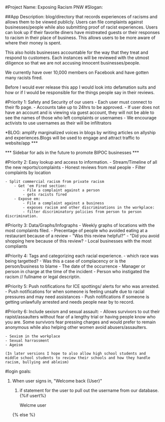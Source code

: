 #Project Name: Exposing Racism PNW
#Slogan: 


##App Description: blog/directory that records experiences of  racisms and allows them to be viewed publicly. Users can file complaints against businesses/people while also submitting proof of racist experiences. Users can look up if their favorite diners have mistreated guests or their responses to racism in their place of business. This allows users to be more aware of where their money is spent.

This also holds businesses accountable for the way that they treat and respond to customers. Each instances will be reviewed with the utmost diligence so that we are not accusing innocent businesses/people.


We currently have over 10,000 members on Facebook and have gotten many racists fired. 


Before I would ever release this app I would look into defamation suits and how or if I would be responsible for the things people say in their reviews.




#Priority 1: Safety and Security of our users
    - Each user must connect to their fb page.
    - Accounts take up to 24hrs to be approved.
    - If user does not have an account and is viewing via guest account, they will not be able to see the names of those who left complaints or usernames
    - We encourage activists to use usernames as their will be infiltrators
 
*BLOG: amplify marginalized voices in blogs by writing articles on allyship and experiences.Blogs will be used to engage and attract traffic to website/app ***


*** Sidebar for ads in the future to promote BIPOC businesses ***

#Priority 2: Easy lookup and access to information.
    - Stream/Timeline of all the new reports/complaints
    - Honest reviews from real people 
    - Filter complaints by location
    
    - Split commercial racism from private racism
        - Get 'em Fired section:
            - File a complaint against a person
            - gets racists fired
        - Expose em:
            - File a complaint against a business
            - exposes racism and other discriminations in the workplace:
            - filter discriminatory policies from person to person discrimination.
#Priority 3: Data/Graphs/Infographs
    - Weekly graphs of locations with the most complaints filed.
    - Precentage of people who avoided eating at a restaurant because of a review
        - "Was this review helpful?"
        - "Did you avoid shopping here because of this review?
    - Local businesses with the most compliants
    
#Priority 4: Tags and categorizing each racial experience.
    - which race was being targetted?
    - Was this a case of complacency or is the person/business to blame
    - The date of the occurrence
    - Manager or person in charge at the time of the incident
    - Person who instigated the racism // fullname or legal descriptin.

#Priority 5: Push notifications for ICE spottings/ alerts for who was arrested.
    - Push notifications for when someone is feeling unsafe due to racial pressures and may need assistances
    - Push notifications if someone is getting unlawfully arrested and needs people near by to record.

#Priority 6: Include sexism and sexual assault:
    - Allows survivors to out their rapist/assaulters without fear of a lengthy trial or having people know who you are. Some survivors fear pressing charges and would prefer to remain anonymous while also helping other women avoid abusers/assaulters.

    - Sexism in the workplace
    - Sexual harrassment
    - Ageism

    (In later versions I hope to also allow high school students and middle school students to review their schools and how they handle racism, bullying and ableism)


#login goals:

1. When user signs in, "Welcome back {User}"
    1. if statement for the user to pull out the username from our database.
    {%if usert%}
        <title>Welcomeback user</title>
        <p>Welcme user <p>

    {% else %}
        <title> Welcome! <title>
        <p>welcome <p> or <h2> tag
    {%end if%}

2.Create an html document that inherits repeated information.

Do no repeat code: everything that is repeated should be on one page: use template inheritance


